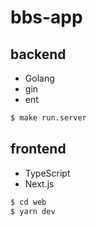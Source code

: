 # bbs-app

## backend
- Golang
- gin
- ent

```bash
$ make run.server
```

## frontend
- TypeScript
- Next.js

```bash
$ cd web
$ yarn dev
```
